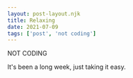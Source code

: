 ```yaml
---
layout: post-layout.njk
title: Relaxing
date: 2021-07-09
tags: ['post', 'not coding']
---
```

<!-- Excerpt Start -->
NOT CODING
<!-- Excerpt End -->

It's been a long week, just taking it easy.
